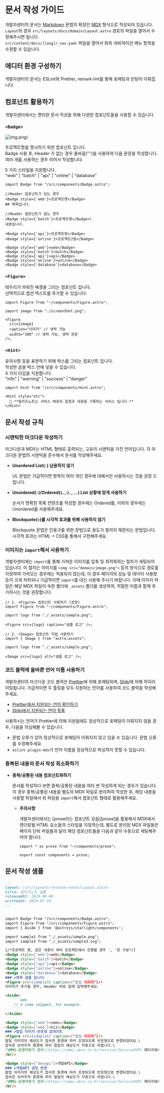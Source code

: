 # 문서 작성 가이드

개발자센터의 문서는 [Markdown]() 문법의 확장인 [MDX](https://mdxjs.com/) 형식으로 작성되어 있습니다.\
`Layout`의 경우 `src/layouts/docs/domain/Layout.astro` 경로의 파일을 열어서 수정해주시면 됩니다.\
`src/content/docs/[lang]/_nav.yaml` 파일을 열어서 좌측 네비게이션 메뉴 항목을 수정할 수 있습니다.

## 에디터 환경 구성하기

개발자센터의 문서는 ESLint와 Prettier, remark-lint를 통해 포매팅과 린팅이 이뤄집니다.

## 컴포넌트 활용하기

개발자센터에서는 편리한 문서 작성을 위해 다양한 컴포넌트들을 사용할 수 있습니다.

### `<Badge>`
![img.png](src/content/docs/guides/_assets/sample2.png)\

프로젝트명을 명시하기 위한 컴포넌트 입니다.\
Badge 사용 후, Header 가 없는 경우 줄바꿈('\'')을 사용하여 다음 문장을 작성합니다.\
여러 개를 사용하는 경우 이어서 작성합니다.

5 가지 스타일을 지원합니다.\
"web" | "batch" | "api" | "online" | "database"

```tsx
import Badge from "/src/components/Badge.astro";

//Header 컴포넌트가 있는 경우
<Badge style={'web'}>프로젝트명</Badge>
## 제목입니다.
    
//Header 컴포넌트가 없는 경우
<Badge style={'batch'}>프로젝트명</Badge>\
내용입니다.

<Badge style={'api'}>프로젝트명</Badge>
<Badge style={'online'}>프로젝트2명</Badge>

<Badge style={'web'}>web</Badge>
<Badge style={'batch'}>batch</Badge>
<Badge style={'api'}>api</Badge>
<Badge style={'online'}>online</Badge>
<Badge style={'database'}>database</Badge>
```

### `<Figure>`
테두리가 씌워진 배경을 그리는 컴포넌트 입니다.\
선택적으로 캡션 텍스트를 추가할 수 있습니다.

```tsx
import Figure from "~/components/Figure.astro";

import image from "./screenShot.png";

<Figure
  src={image}
  caption="이미지" // 생략 가능
  width="300" // 생략 가능, 생략 권장
/>;
```


### `<Hint>`
유의사항 등을 표현하기 위해 박스를 그리는 컴포넌트 입니다.\
작성한 글을 박스 안에 넣을 수 있습니다.\
4 가지 타입을 지원합니다.\
"info" | "warning" | "success" | "danger"

```tsx
import Hint from "/src/components/Hint.astro";

<Hint style="etc">
  📘 **릴리즈노트는 서비스 배포의 일정과 내용을 기록하는 서비스 입니다.**
</Hint>

```

## 문서 작성 규칙

### 시맨틱한 마크다운 작성하기

마크다운과 MDX는 HTML 형태로 출력되는, 고유의 시맨틱을 가진 언어입니다.
각 마크다운 문법의 시맨틱을 준수해서 문서를 작성해주세요.

- **Unordered List(`-`) 남용하지 않기**

  UL 문법은 가급적이면 항목이 여러 개인 경우에 대해서만 사용하시는 것을 권장 드립니다.

- **Unordered(`-`)/Ordered(`1.`, `2.`, ...) List 상황에 맞게 사용하기**

  순서가 명확한 목록 컨텐츠를 작성할 경우에는 Ordered를, 이외의 경우에는 Unordered를 사용해주세요.

- **Blockquote(`>`)를 시각적 효과를 위해 사용하지 않기**

  Blockquote 문법은 인용구를 위한 문법으로 용도가 철저히 제한되는 문법입니다.
  시각적 효과는 HTML + CSS를 통해서 구현해주세요.

### 이미지는 `import`해서 사용하기

개발자센터에는 `import`를 통해 가져온 이미지를 압축 및 최적화하는 절차가 세팅되어 있습니다.
이 절차는 이미지를 `<img src="domain/image.png">` 등의 방식으로 경로를 지정하여
가져오는 경우에는 적용되지 않는데, 이 경우 페이지의 성능 및 데이터 사용량 등이 크게 저하되니
가급적이면 `import`를 대신 사용해 주시기 바랍니다.
이때 이미지 파일은 해당 MDX 파일이 속한 폴더에 `_assets` 폴더를 생성하여,
적절한 이름과 함께 추가하시는 것을 권장합니다.

```tsx
// 1. <Figure> 컴포넌트 사용하기 (권장)
import Figure from "~/components/Figure.astro";

import logo from "./_assets/sample.png";

<Figure src={logo} caption="샘플 로고" />;

// 2. <Image> 컴포넌트 직접 사용하기
import { Image } from "astro:assets";

import logo from "./_assets/sample.png";

<Image src={logo} alt="샘플 로고" />;
```

### 코드 블럭에 올바른 언어 이름 사용하기

개발자센터의 마크다운 코드 블럭은 [Prettier][]에 의해 포매팅되며,
[Shiki][]에 의해 하이라이팅됩니다. 가급적이면 두 툴링을 모두 지원하는 언어를 사용하여
코드 블럭을 작성해 주세요.

- [Prettier에서 지원되는 언어 확인하기](https://prettier.io/docs/en/)
- [Shiki에서 지원되는 언어 목록](https://shiki.matsu.io/languages)

사용하시는 언어가 Prettier에 의해 지원됨에도 정상적으로 포매팅이 이뤄지지 않을 경우,
다음을 의심해볼 수 있습니다.

- 문법 오류가 있어 정상적으로 포매팅이 이뤄지지 않고 있을 수 있습니다.
  문법 오류를 수정해주세요.
- `eslint-plugin-mdx`가 언어 이름을 정상적으로 파싱하지 못할 수 있습니다.

[Prettier]: https://prettier.io
[Shiki]: https://shiki.matsu.io

### 중복된 내용의 문서 작성 최소화하기

- **중복/공통된 내용 컴포넌트화하기**

  문서를 작성하다 보면 중복/공통된 내용을 여러 번 작성하게 되는 경우가 있습니다.
  이 경우 중복/공통된 내용을 별도의 MDX 파일로 분리하여 작성한 후,
  해당 내용을 사용할 파일에서 위 파일을 `import`해서 컴포넌트 형태로 활용해주세요.

    - **주의사항**

      개발자센터에서는 [prose라는 컴포넌트 모음][prose]을 활용해서 MDX에서 렌더링될
      HTML 요소들의 스타일을 지정하는데, 별도로 분리된 MDX 파일들은
      페이지 단위 파일들과 달리 해당 컴포넌트들을 다음과 같이 수동으로 세팅해주어야 합니다.

      ```tsx
      import * as prose from "~/components/prose";
  
      export const components = prose;
      ```

## 문서 작성 샘플
```md
---
layout: /src/layouts/release-notes/Layout.astro
title: 릴리즈노트 샘플
releasedAt: 2024-00-00
writtenAt: 2024-07-19
---


import Badge from "/src/components/Badge.astro";
import Figure from "/src/components/Figure.astro";
import { Aside } from '@astrojs/starlight/components';

import sample1 from "./_assets/sample.png";
import sample3 from "./_assets/sample3.svg";

{/*프로젝트 명, 같은 내용이 여러 프로젝트에서 진행될 경우 ', '로 구분*/}
<Badge style={'web'}>web</Badge>
<Badge style={'batch'}>batch</Badge>
<Badge style={'api'}>api</Badge>
<Badge style={'online'}>online</Badge>
<Badge style={'database'}>database</Badge>
### ✔️제목 샘플 입니다.
<Figure src={sample3} caption={"팝업 이미지"}/>
이미지가 추가될 경우, Header 바로 밑에 입력해주세요.

<Aside>
    ```mdx
    // A code snippet, for example.
    ```
</Aside>

<Badge style={'web'}>vmms</Badge>
<Badge style={'web'}>biz</Badge>
### ✔️팝업 이미지 반응형 업데이트
<Figure src={sample1} caption={"팝업 이미지"}/>
팝업 이미지의 해상도가 접속한 환경에 따라 조정되도록 반응형으로 변경되었어요.\
접속한 브라우저 환경에 따라 팝업의 해상도가 자동으로 바뀝니다.\
[VMMS-운영자판기 관리](https://vmms.ubcn.co.kr/service/ServiceOVM) 페이지에서 확인하실 수 있습니다.
<br/>

<Badge style={'devapi'}>개발API</Badge>
### ✔️개발API 설정 변경
팝업 이미지의 해상도가 접속한 환경에 따라 조정되도록 반응형으로 변경되었어요.\
접속한 브라우저 환경에 따라 팝업의 해상도가 자동으로 바뀝니다.\
[VMMS-운영자판기 관리](https://vmms.ubcn.co.kr/service/ServiceOVM) 페이지에서 확인하실 수 있습니다.
<br/>
```